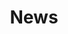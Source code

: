 ---
title: News
url: /news
exclude_collection: true
categories:
cascade:
  categories: 
  - what-im-watching
---
